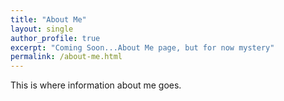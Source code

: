 ```yaml
---
title: "About Me"
layout: single
author_profile: true
excerpt: "Coming Soon...About Me page, but for now mystery"
permalink: /about-me.html
---
```


This is where information about me goes.
